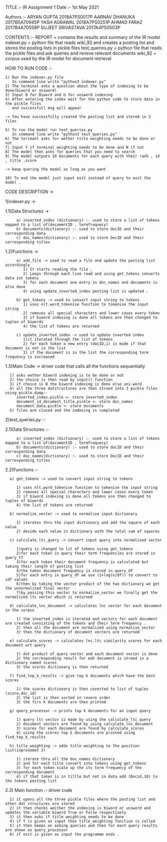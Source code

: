 TITLE :- IR Assignment 1
Date :- 1st May 2021

Authors :- 
           ARYAN GUPTA        2018A7PS0017P
           AARNAV DHANUKA     2017B5A70945P
           YASH AGRAWAL       2018A7PS0251P
           AHMAD FARAZ        2017B4A70558P
           SUJEET SRIVASTAVA  2017A4PS0503P


CONTENTS :- 
           REPORT          = contains the results and summary of the IR model
           indexer.py      = python file that reads wiki_92 and creates a posting list and stores the posting lists in pickle files
           test_queries.py = python file that reads the pickle files and ask queries and rerieve relevant documents 
           wiki_92         = corpus used by the IR model for document retrieval 



HOW TO RUN CODE :-

    1) Run the indexer.py file
       In command line write "python3 indexer.py" 
    2) The terminal asks a question about the type of indexing to be done(biword or uniword)
    3) Input B for Biword and U for uniword indexing
    4) After entering the index wait for the python code to store data in the pickle files
       and successfull msg will appear

    -> You have successfully created the posting list and stored in 3 files 

    5) To run the model run test_queries.py 
       In command line write "python3 test_queries.py"
    6) The terimanl asks for wether title weighting needs to be done or not
    7) Input Y if terminal weighting needs to be done and N if not 
    8) The model then asks for queries that you need to search
    9) The model outputs 10 documents for each query with their rank , id , title ,score

    -> keep quering the model as long as you want

    10) To end the model just input exit instead of query to exit the model .



CODE DESCRIPTION ->

1)indexer.py ->

   1.1)Data Structures ->

         a) inverted_index (dictionary) :- used to store a list of tokens mapped to a list of(documentID , termfrequecy)
         b) documents(dictionary) :- used to store docID and their corresponding data 
         c) doc_names(dictionary) :- used to store DocID and their corresponding titles
   
   1.2)Functions ->

         a) add_file -> used to read a file and update the posting list accordingly
            1) It starts reading the file .
            2) Loops through each line read and using get_tokens converts data int tokens 
            3) for each document one entry in doc_names and documents is also done 
            4) using update_inverted_index posting list is updated .

         b) get_tokens -> used to convert input string to tokens 
            1) uses nlt.word_tokenise function to tokenise the input string 
            2) removes all special characters and lower cases every token 
            3) if biword indexing is done all tokens are then changed to tuples of biwords
            4) the list of tokens are returned
         
         c) update_inverted_index -> used to update inverted index 
            1)it iterated through the list of tokens 
            2) for each token a new entry (docID,1) is made if that document is not in the list 
            3) if the document is in the list the corresponding term frequency is increased

   1.3)Main Code -> driver code that calls all the functions sequentially

      1) asks wether biword indexing is to be done or not 
      2) the choice is then read by input() function 
      3) if choice is B the biword indexing is done else uni-word 
      4) all the three datstructures are then stroed into 3 pickle files using pickle.dump:-
         inverted_index.pickle <- store inverted_index
         document_id_document_title.pickle <- store doc_names 
         document_data.pickle <- store documents
      5) files are closed and the indexing is completed 



2)test_queries.py :-

   2.1)Data Structures :-
         
         a) inverted_index (dictionary) :- used to store a list of tokens mapped to a list of(documentID , termfrequecy)
         b) documents(dictionary) :- used to store docID and their corresponding data 
         c) doc_names(dictionary) :- used to store DocID and their corresponding titles

   2.2)Functions :-

      a) get_tokens -> used to convert input string to tokens 
         
         1) uses nlt.word_tokenise function to tokenise the input string 
         2) removes all special characters and lower cases every token 
         3) if biword indexing is done all tokens are then changed to tuples of biwords
         4) the list of tokens are returned

      b) normalize_vector -> used to normalise input dictionary 
         
         1) iterates thru the input dictionary and add the square of each value
         2) devide each value in dictionary woth the total sum of sqaures

      c) calculate_ltc_query -> convert input query into normalised vector 

         1)query is changed to lit of tokens using get_tokens
         2)for each token in query their term frequencies are stored in query_tf
         3)for each token their document frequency is calculated but taking their length of posting list 
         4)the token document frequency is stored in query_df 
         5)for each entry in query_df we use (1+log(n/df)) to convert to idf values
         6)then by taking the vector product of the two dictionary we get the unnormalised final vector 
         7)by passing this vector to normalize_vector we finally get the normalized ltc vector which is returned 

      d) calculate_lnc_document -> calculates lnc vector for each document in the corpus 

         1) the inverted_index is iterated and vectors for each document are created consisting of the tokens and their term frequency .
         2) then all the document are normalized using normalise_vector
         3) then the dictionary of document vectors are returned 

      e) calculate_scores -> calculates lnc.ltc similarity scores for each document wrt query

         1) dot product of query vector and each document vector is done 
         2) the corresponding result for eah document is stroed in a dictionary named scores 
         3) the scores dictionary is then returned

      f) find_top_k_results -> give top k documents which have the best scores 

         1) the scores dictionary is then coverted to list of tuples (score,doc_id)
         2) the list is then sorted in revere order
         3) the firs k documents are then printed

      g) query_processor -> prints top k documents for an input query 

         1) query ltc vector is made by using the calculate_ltc_query
         2) document vectors are found by using calculate_lnc_document
         3) scores for each document are found by calculate_scores
         4) using the scores top k documents are printed using find_top_k_results

      h) title_weighting -> adds title weighting to the position list(inprovemet 2)

         1) iterate thru all the doc_names dictionary
         2) and for each title convert into tokens using get_tokens
         3) for each token scale up the its term frequency of the corresponding document 
         4) if that token is in tiltle but not in data add (Docid,10) to the tokens posting list 

   2.3) Main function :- driver code 

      1) it opens all the three pickle files where the posting list and other dat structures are stored 
      2) it then checks weither the indexing is biword or uniword and updates the variable biword True or False respectively
      3) it then asks if title weighting needs to be done 
      4) if Y is given as input then title_weighting function is called 
      5) it then keeps on asking queries and then for each query results are shown as query_processor
      6) if exit is given as input the programme ends .



